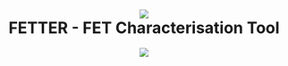 <h1 align="center"><img src="https://i.imgur.com/T76Fz4y.png"/><br/>FETTER - FET Characterisation Tool</h1>

<p align="center">
  <img src="https://i.imgur.com/QLpNZNT.png"/>
</p>
